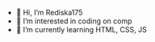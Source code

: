 - 👋 Hi, I’m Rediska175
- 👀 I’m interested in coding on comp
- 🌱 I’m currently learning HTML, CSS, JS

<!---
Rediska175/Rediska175 is a ✨ special ✨ repository because its `README.md` (this file) appears on your GitHub profile.
You can click the Preview link to take a look at your changes.
--->
